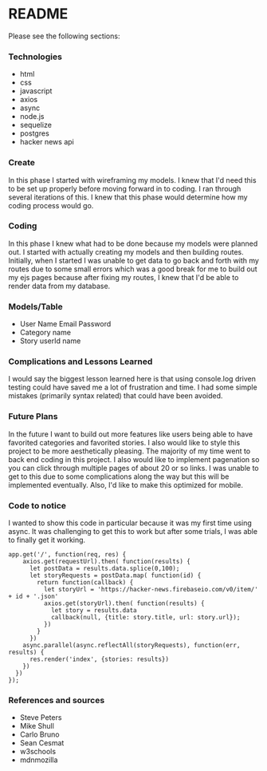 # README

Please see the following sections:

### Technologies

- html
- css
- javascript
- axios
- async
- node.js
- sequelize
- postgres
- hacker news api


### Create

In this phase I started with wireframing my models. I knew that I'd need this to be set up properly before moving forward in to coding. I ran through several iterations of this. I knew that this phase would determine how my coding process would go.

### Coding

In this phase I knew what had to be done because my models were planned out. I started with actually creating my models and then building routes. Initially, when I started I was unable to get data to go back and forth with my routes due to some small errors which was a good break for me to build out my ejs pages because after fixing my routes, I knew that I'd be able to render data from my database.

### Models/Table

- User
Name
Email
Password
- Category
name
- Story
userId
name

### Complications and Lessons Learned

I would say the biggest lesson learned here is that using console.log driven testing could have saved me a lot of frustration and time. I had some simple mistakes (primarily syntax related) that could have been avoided.

### Future Plans

In the future I want to build out more features like users being able to have favorited categories and favorited stories. I also would like to style this project to be more aesthetically pleasing. The majority of my time went to back end coding in this project. I also would like to implement pagenation so you can click through multiple pages of about 20 or so links. I was unable to get to this due to some complications along the way but this will be implemented eventually. Also, I'd like to make this optimized for mobile.

### Code to notice

I wanted to show this code in particular because it was my first time using async. It was challenging to get this to work but after some trials, I was able to finally get it working.

``` 
app.get('/', function(req, res) {
    axios.get(requestUrl).then( function(results) {
      let postData = results.data.splice(0,100);
      let storyRequests = postData.map( function(id) {
        return function(callback) {
          let storyUrl = 'https://hacker-news.firebaseio.com/v0/item/' + id + '.json'
          axios.get(storyUrl).then( function(results) {
            let story = results.data
            callback(null, {title: story.title, url: story.url});
          })
        }
      })
    async.parallel(async.reflectAll(storyRequests), function(err, results) {
      res.render('index', {stories: results})
    })
  })
}); 
```

### References and sources

- Steve Peters
- Mike Shull
- Carlo Bruno
- Sean Cesmat
- w3schools
- mdnmozilla
